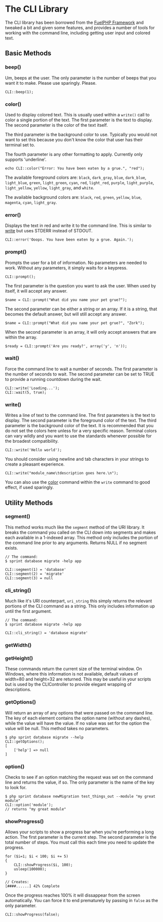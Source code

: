 # The CLI Library
The CLI library has been borrowed from the [FuelPHP Framework](http://fuelphp.com/) and tweaked a bit and given some features, and provides a number of tools for working with the command line, including getting user input and colored text.

## Basic Methods

### beep()
Um, beeps at the user. The only parameter is the number of beeps that you want it to make. Please use sparingly. Please. 

	CLI::beep(1);

### color()
Used to display colored text. This is usually used within a `write()` call to color a single portion of the text. The first parameter is the text to display. The second parameter is the color of the text itself. 

The third parameter is the background color to use. Typically you would not want to set this because you don't know the color that user has their terminal set to.

The fourth parameter is any other formatting to apply. Currently only supports 'underline'.

	echo CLI::color("Error: You have been eaten by a grue.", "red");
	
The available foreground colors are: `black`, `dark_gray`, `blue`, `dark_blue`, `light_blue`, `green`, `light_green`, `cyan`, `red`, `light_red`, `purple`, `light_purple`, `light_yellow`, `yellow`, `light_gray`, and `white`.
	
The available background colors are: `black`, `red`, `green`, `yellow`, `blue`, `magenta`, `cyan`, 	`light_gray`.
	
### error()
Displays the text in red and write it to the command line. This is similar to [write](#write) but uses STDERR instead of STDOUT.

	CLI::error('Ooops. You have been eaten by a grue. Again.');

### prompt()
Prompts the user for a bit of information. No parameters are needed to work. Without any parameters, it simply waits for a keypress.

	CLI::prompt();

 The first parameter is the question you want to ask the user. When used by itself, it will accept any answer.
 
	$name = CLI::prompt("What did you name your pet grue?");

The second parameter can be either a string or an array. If it is a string, that becomes the default answer, but will still accept any answer.

	$name = CLI::prompt("What did you name your pet grue?", "Zork");

When the second parameter is an array, it will only accept answers that are within the array.

	$ready = CLI::prompt('Are you ready?', array('y', 'n'));


### wait()
Force the command line to wait a number of seconds. The first parameter is the number of seconds to wait. The second parameter can be set to TRUE to provide a running countdown during the wait. 

	CLI::write('Loading...');
	CLI::wait(5, true);

### write()
Writes a line of text to the command line. The first parameters is the text to display. The second parameter is the foreground color of the text. The third parameter is the background color of the text. It is recommended that you do not set the colors here unless for a very specific reason. Terminal colors can vary wildly and you want to use the standards whenever possible for the broadest compatibility.

	CLI::write('Hello world');
	
You should consider using newline and tab characters in your strings to create a pleasant experience. 

	CLI::write("module_name\tdescription goes here.\n");

You can also use the [color](#color) command within the `write` command to good effect, if used sparingly.

## Utility Methods
### segment()
This method works much like the `segment` method of the URI library. It breaks the command you called on the CLI down into segments and makes each available in a 1-indexed array. This method only includes the portion of the command line prior to any arguments. Returns NULL if no segment exists.

	// The command: 
	$ sprint database migrate -help app
	
	CLI::segment(1) = 'database'
	CLI::segment(2) = 'migrate'
	CLI::segment(3) = null

### cli_string()
Much like it's URI counterpart, `uri_string` this simply returns the relevant portions of the CLI command as a string. This only includes information up until the first argument. 

	// The command: 
	$ sprint database migrate -help app
	
	CLI::cli_string() = 'database migrate'

### getWidth()
### getHeight()
These commands return the current size of the terminal window. On Windows, where this information is not available, default values of width=80 and height=32 are returned.  This may be useful in your scripts but is used by the CLIController to provide elegant wrapping of descriptions.

### getOptions()
Will return an array of any options that were passed on the command line. The key of each element contains the option name (without any dashes), while the value will have the value. If no value was set for the option the value will be null. This method takes no parameters.

	$ php sprint database migrate --help
	CLI::getOptions();
	[
		['help'] => null
	]

### option()
Checks to see if an option matching the request was set on the command line and returns the value, if so. The only parameter is the name of the key to look for. 

	$ php sprint database newMigration test_things_out --module "my great module"
	CLI::option('module');
	// returns "my great module"

### showProgress()
Allows your scripts to show a progress bar when you're performing a long action. The first parameter is the current step. The second parameter is the total number of steps. You must call this each time you need to update the progress. 

	for ($i=1; $i < 100; $i += 5)
	{
   	 	CLI::showProgress($i, 100);
    	usleep(100000);
	}
	
	// Creates: 
	[####......] 42% Complete
	
Once the progress reaches 100% it will dissappear from the screen automatically. You can force it to end prematurely by passing in `false` as the only parameter.
	
	CLI::showProgress(false);
